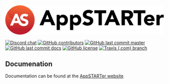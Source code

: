 # <!-- Home -->

[![AppSTARTer](https://github.com/GhostWriters/AppSTARTer/raw/master/.github/logo.png)](https://appstarter.net)

[![Discord chat](https://img.shields.io/discord/477959324183035936.svg?style=flat-square&color=607D8B&logo=discord)](https://discord.gg/YFyJpmH) 
[![GitHub contributors](https://img.shields.io/github/contributors/GhostWriters/AppSTARTer.svg?style=flat-square&color=607D8B)](https://github.com/GhostWriters/AppSTARTer/graphs/contributors) 
[![GitHub last commit master](https://img.shields.io/github/last-commit/GhostWriters/AppSTARTer/master.svg?style=flat-square&color=607D8B&label=code%20committed)](https://github.com/GhostWriters/AppSTARTer/commits/master) 
[![GitHub last commit docs](https://img.shields.io/github/last-commit/GhostWriters/AppSTARTer.net/master.svg?style=flat-square&color=607D8B&label=docs%20committed)](https://github.com/GhostWriters/DSAC.DockSTARTer.com/commits/master) 
[![GitHub license](https://img.shields.io/github/license/GhostWriters/AppSTARTer.svg?style=flat-square&color=607D8B)](https://github.com/GhostWriters/AppSTARTer/blob/master/LICENSE.md) 
[![Travis (.com) branch](https://img.shields.io/travis/com/GhostWriters/AppSTARTer/master.svg?style=flat-square&color=607D8B&logo=travis)](https://travis-ci.com/GhostWriters/AppSTARTer)

## Documenation

Documentation can be found at the [AppSTARTer website](https://appstarter.net)

